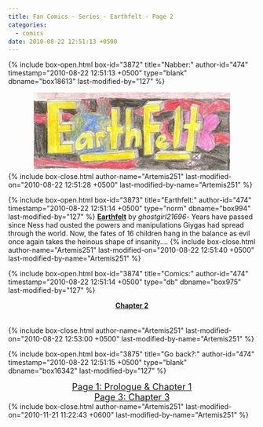 ```yaml
---
title: Fan Comics - Series - Earthfelt - Page 2
categories:
  - comics
date: 2010-08-22 12:51:13 +0500
---
```

{% include box-open.html box-id="3872" title="Nabber:" author-id="474" timestamp="2010-08-22 12:51:13 +0500" type="blank" dbname="box18613" last-modified-by="127" %}
<center><img src="/comics/series/earthfelt/earthfeltbanner.jpg" /></center>
{% include box-close.html author-name="Artemis251" last-modified-on="2010-08-22 12:51:28 +0500" last-modified-by-name="Artemis251" %}

{% include box-open.html box-id="3873" title="Earthfelt:" author-id="474" timestamp="2010-08-22 12:51:14 +0500" type="norm" dbname="box994" last-modified-by="127" %}
<b><u>Earthfelt</u></b> by <i>ghostgirl21696</i>- Years have passed since Ness had ousted the powers and manipulations Giygas had spread through the world. Now, the fates of 16 children hang in the balance as evil once again takes the heinous shape of insanity....
{% include box-close.html author-name="Artemis251" last-modified-on="2010-08-22 12:51:40 +0500" last-modified-by-name="Artemis251" %}

{% include box-open.html box-id="3874" title="Comics:" author-id="474" timestamp="2010-08-22 12:51:14 +0500" type="db" dbname="box975" last-modified-by="127" %}
<center><b><u>Chapter 2</u></b></center>
<br /><br />
<center><navigator search="`Content` LIKE 'earthfelt3%'" display="no" quantity="150" section="description" /><displaytor mode="twocolumnlist" /></center>
{% include box-close.html author-name="Artemis251" last-modified-on="2010-08-22 12:53:00 +0500" last-modified-by-name="Artemis251" %}

{% include box-open.html box-id="3875" title="Go back?:" author-id="474" timestamp="2010-08-22 12:51:15 +0500" type="blank" dbname="box16342" last-modified-by="127" %}
<center>
<a href="http://starmen.net/comics/series/earthfelt/index.php"><font size="4">Page 1: Prologue & Chapter 1</font></a><br />
<a href="http://starmen.net/comics/series/earthfelt/index3.php"><font size="4">Page 3: Chapter 3</font></a><br />
</center>
{% include box-close.html author-name="Artemis251" last-modified-on="2010-11-21 11:22:43 +0600" last-modified-by-name="Artemis251" %}
